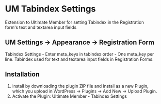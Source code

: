# UM Tabindex Settings
Extension to Ultimate Member for setting Tabindex in the Registration form's text and textarea input fields.

## UM Settings -> Appearance -> Registration Form
Tabindex Settings - Enter meta_keys in tabindex order - One meta_key per line. Tabindex used for text and textarea input fields in Registration Forms.

## Installation
1. Install by downloading the plugin ZIP file and install as a new Plugin, which you upload in WordPress -> Plugins -> Add New -> Upload Plugin.
2. Activate the Plugin: Ultimate Member - Tabindex Settings
